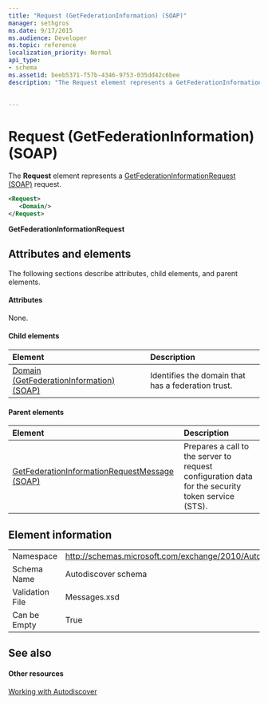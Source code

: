 ```yaml
---
title: "Request (GetFederationInformation) (SOAP)"
manager: sethgros
ms.date: 9/17/2015
ms.audience: Developer
ms.topic: reference
localization_priority: Normal
api_type:
- schema
ms.assetid: beeb5371-f57b-4346-9753-035dd42c6bee
description: "The Request element represents a GetFederationInformationRequest (SOAP) request."
 
 
---
```


# Request (GetFederationInformation) (SOAP)

The **Request** element represents a [GetFederationInformationRequest (SOAP)](getfederationinformationrequest-soap.md) request. 
  
```XML
<Request>
   <Domain/>
</Request>
```

 **GetFederationInformationRequest**
## Attributes and elements

The following sections describe attributes, child elements, and parent elements.
  
#### Attributes

None.
  
#### Child elements

|**Element**|**Description**|
|:-----|:-----|
|[Domain (GetFederationInformation) (SOAP)](domain-getfederationinformationsoap.md) <br/> |Identifies the domain that has a federation trust.  <br/> |
   
#### Parent elements

|**Element**|**Description**|
|:-----|:-----|
|[GetFederationInformationRequestMessage (SOAP)](getfederationinformationrequestmessage-soap.md) <br/> |Prepares a call to the server to request configuration data for the security token service (STS).  <br/> |
   
## Element information

|||
|:-----|:-----|
|Namespace  <br/> |http://schemas.microsoft.com/exchange/2010/Autodiscover  <br/> |
|Schema Name  <br/> |Autodiscover schema  <br/> |
|Validation File  <br/> |Messages.xsd  <br/> |
|Can be Empty  <br/> |True  <br/> |
   
## See also

#### Other resources

[Working with Autodiscover](http://msdn.microsoft.com/library/39726b67-2eb2-451b-9307-cfd0b518b55c%28Office.15%29.aspx)

